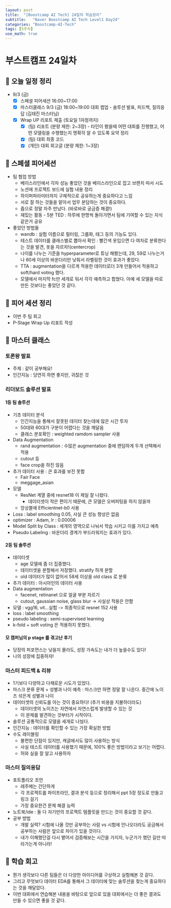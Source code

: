 ```yaml
---
layout: post
title:  "[Boostcamp AI Tech] 24일차 학습정리"
subtitle:   "Naver Boostcamp AI Tech Level1 Day24"
categories: "Boostcamp-AI-Tech"
tags: [5주차]
use_math: true
---
```


# 부스트캠프 24일차

## 📝 오늘 일정 정리

* 9/3 (금)
  - [x] 스페셜 피어세션 16:00~17:00
  - [x] 마스터클래스 9/3 (금) 18:00~19:00 대회 랩업 - 솔루션 발표, 피드백, 질의응답 (김태진 마스터님)
  - [x] Wrap UP 리포트 제출 (토요일 1자정까지)
    - [x] (팀) 리포트 (분량 제한: 2~3장) - 타인이 봤을때 어떤 대회를 진행했고, 어떤 모델링을 수행했는지 명확히 알 수 있도록 요약 정리
    - [x] (팀) 대회 최종 코드
    - [x] (개인) 대회 회고글 (분량 제한: 1~3장)

## 🍂 스페셜 피어세션

* 팀 협업 방법
  * 베이스라인에서 각자 성능 좋았던 것을 베이스라인으로 잡고 브랜치 따서 시도
  * 노션에 프로젝트 보드에 실험 내용 정리
  * 하이퍼파라미터까지 구체적으로 공유하는게 중요하다고 느낌
  * 서로 잘 하는 것들을 맡아서 업무 분담하는 것이 중요하다.
  * 줌으로 정말 자주 만났다. (바로바로 궁금증 해결!)
  * 재밌는 활동 - 5분 TED : 하루에 한명씩 돌아가면서 팀에 기여할 수 있는 지식 같은거 공유
* 좋았던 방법들
  * wandb : 실험 이름으로 필터링, 그룹화, 태그 등의 기능도 있다.
  * 테스트 데이터를 클래스별로 뽑아서 확인 : 빨간색 옷입으면 다 여자로 분류한다는 것을 발견, 옷을 자르자!(centercrop)
  * 나이를 나누는 기준을 hyperparameter로 튜닝 해봤는데, 29, 59로 나누는거나 60세 이상의 바운더리만 낮춰서 라벨링한 것이 효과가 좋았다.
  * TTA : augmentation을 다르게 적용한 데이터로더 3개 만들어서 적용하고 soft/hard voting 했다.
  * 모델에서 마지막 fc만 세개로 둬서 각각 예측하고 합쳤다. 아예 세 모델을 따로 만든 것보다는 좋았던 것 같다.

## 🌱 피어 세션 정리

* 이번 주 팀 회고
* P-Stage Wrap Up 리포트 작성

## 💎 마스터 클래스

### 토론왕 발표 

* 주제 : 같이 공부해요!
* 인간지능 : 당연히 하면 좋지만, 귀찮은 것

### 리더보드 솔루션 발표

#### 1등 팀 솔루션

* 기초 데이터 분석
  * 인간지능을 통해서 잘못된 데이터 찾는데에 많은 시간 투자
  * 50대와 60대가 구분이 어렵다는 것을 깨달음
  * 클래스 분포확인 : weighted ramdom sampler 사용
* Data Augmentation
  * rand augmentation : 수많은 augmentation 중에 랜덤하게 두개 선택해서 적용
  * cutout 등
  * face crop을 하진 않음
* 추가 데이터 사용 : 큰 효과를 보진 못함
  * Fair Face
  * meggage_asian 
* 모델
  * ResNet 계열 중에 resnet18 이 제일 잘 나왔다.
    * 데이터셋이 작은 편이기 때문에, 큰 모델은 오버피팅을 하지 않을까
  * 앙상블에 Efficientnet-b0 사용
* Loss : label smoothing 0.05, 사실 큰 성능 향상은 없음
* optimizer : Adam, lr : 0.00006
* Model Split by Class : 세개의 영역으로 나눠서 학습 시키고 이를 가지고 예측
* Pseudo Labeling : 바운더리 경계가 부드러워지는 효과가 있다.

#### 2등 팀 솔루션

* 데이터셋
  * age 모델에 좀 더 집중했다.
  * 데이터셋을 분할해서 저장했다. stratify 하게 분할
  * old 데이터가 많이 없어서 58세 이상을 old class 로 분류
* 추가 데이터 : 아시아인의 데이터 사용
* Data augmentation
  * facenet, retinanet 으로 얼굴 부분 자르기
  * cutout, gaussian noise, glass blur -> 사실상 적용은 안함
* 모델 : vgg16, vit...실험 -> 최종적으로 resnet 152 사용
* loss : label smoothing
* pseudo labeling : semi-supervised learning
* k-fold + soft voting 은 적용하지 못했다.

#### 모 캠퍼님의 p stage 를 겪고난 후기

* 당장의 퍼포먼스는 낮을지 몰라도, 성장 가속도는 내가 더 높을수도 있다!
* 나의 성장에 집중하자!

### 마스터 피드백 & 리뷰

* 1기보다 다양하고 다채로운 시도가 있었다.
* 마스크 분류 문제 + 성별과 나이 예측 : 마스크만 하면 정말 잘 나온다. 중간에 노이즈 섞은게 성별과 나이
* 데이터셋의 신뢰도를 아는 것이 중요하다! (추가 비용을 지불하더라도)
  * 데이터셋의 노이즈는 자연에서 자연스럽게 발생할 수 있는 것
  * 이 문제를 발견하는 것부터가 시작이다.
* 솔루션 공통적으로 모델을 세개로 나눴다.
* 인간지능 : 데이터를 확인할 수 있는 가장 확실한 방법
* 수도 레이블링
  * 불편한 단점이 있지만, 캐글에서도 많이 사용하는 방식
  * 사실 테스트 데이터를 사용했기 때문에, 100% 좋은 방법이라고 보기는 어렵다.
  * 허와 실을 잘 알고 사용하자

### 마스터 질의응답

* 포트폴리오 조언
  * 레주메는 간단하게
  * 각 프로젝트를 파이프라인, 결과 분석 등으로 정리해서 ppt 5장 정도로 만들고 링크 걸기
  * 가장 중요한건 문제 해결 능력
* 노트북/ide : 둘 다 자기만의 프로젝트 템플릿을 만드는 것이 중요할 것 같다.
* 공부 방법
  * 개발 실력? 시험에 나올 것만 공부하는 사람 vs 시험에 안나오더라도 궁금해서 공부하는 사람은 앞으로 차이가 있을 것이다.
  * 내가 이해했던걸 다시 뱉어서 검증해보는 시간을 가지자, 누군가가 했던 길만 따라가는게 아니라!

## 🚀 학습 회고

* 뭔가 생각보다 다른 팀들은 더 다양한 아이디어를 구상하고 실험해본 것 같다.
* 그리고 무엇보다 데이터 EDA를 통해서 그 데이터에 맞는 솔루션을 찾는게 중요하다는 것을 깨달았다.
* 이번 대회에서 연습해본 내용을 바탕으로 앞으로 있을 대회에서는 더 좋은 결과도 만들 수 있으면 좋을 것 같다.
